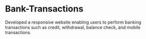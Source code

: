 # Bank-Transactions
Developed a responsive website enabling users to perform banking transactions such as credit, withdrawal, balance check, and mobile transactions.
